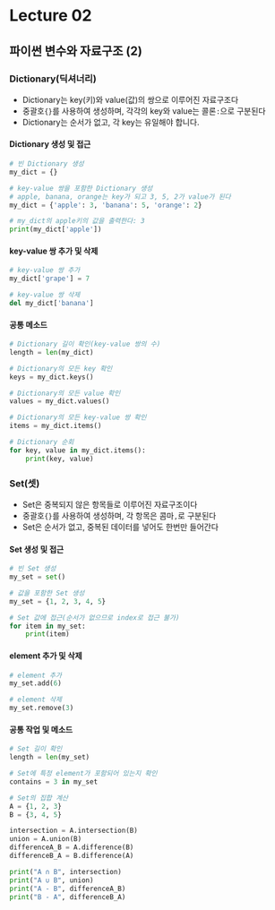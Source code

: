 # Lecture 02

## 파이썬 변수와 자료구조 (2)

### Dictionary(딕셔너리)
- Dictionary는 key(키)와 value(값)의 쌍으로 이루어진 자료구조다
- 중괄호`{}`를 사용하여 생성하며, 각각의 key와 value는 콜론`:`으로 구분된다
- Dictionary는 순서가 없고, 각 key는 유일해야 합니다.

#### Dictionary 생성 및 접근
```python
# 빈 Dictionary 생성
my_dict = {}

# key-value 쌍을 포함한 Dictionary 생성
# apple, banana, orange는 key가 되고 3, 5, 2가 value가 된다
my_dict = {'apple': 3, 'banana': 5, 'orange': 2}

# my_dict의 apple키의 값을 출력한다: 3
print(my_dict['apple'])
```

#### key-value 쌍 추가 및 삭제
```python
# key-value 쌍 추가
my_dict['grape'] = 7

# key-value 쌍 삭제
del my_dict['banana']
```

#### 공통 메소드
```python
# Dictionary 길이 확인(key-value 쌍의 수)
length = len(my_dict)

# Dictionary의 모든 key 확인
keys = my_dict.keys()

# Dictionary의 모든 value 확인
values = my_dict.values()

# Dictionary의 모든 key-value 쌍 확인
items = my_dict.items()

# Dictionary 순회
for key, value in my_dict.items():
    print(key, value)
```

### Set(셋)
- Set은 중복되지 않은 항목들로 이루어진 자료구조이다
- 중괄호`{}`를 사용하여 생성하며, 각 항목은 콤마`,`로 구분된다
- Set은 순서가 없고, 중복된 데이터를 넣어도 한번만 들어간다

#### Set 생성 및 접근
```python
# 빈 Set 생성
my_set = set()

# 값을 포함한 Set 생성
my_set = {1, 2, 3, 4, 5}

# Set 값에 접근(순서가 없으므로 index로 접근 불가)
for item in my_set:
    print(item)
```

#### element 추가 및 삭제
```python
# element 추가
my_set.add(6)

# element 삭제
my_set.remove(3)
```

#### 공통 작업 및 메소드
```python
# Set 길이 확인
length = len(my_set)

# Set에 특정 element가 포함되어 있는지 확인
contains = 3 in my_set

# Set의 집합 계산
A = {1, 2, 3}
B = {3, 4, 5}

intersection = A.intersection(B)
union = A.union(B)
differenceA_B = A.difference(B)
differenceB_A = B.difference(A)

print("A ∩ B", intersection)
print("A ∪ B", union)
print("A - B", differenceA_B)
print("B - A", differenceB_A)
```
